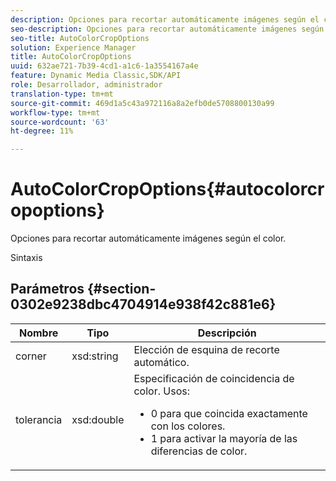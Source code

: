 ```yaml
---
description: Opciones para recortar automáticamente imágenes según el color.
seo-description: Opciones para recortar automáticamente imágenes según el color.
seo-title: AutoColorCropOptions
solution: Experience Manager
title: AutoColorCropOptions
uuid: 632ae721-7b39-4cd1-a1c6-1a3554167a4e
feature: Dynamic Media Classic,SDK/API
role: Desarrollador, administrador
translation-type: tm+mt
source-git-commit: 469d1a5c43a972116a8a2efb0de5708800130a99
workflow-type: tm+mt
source-wordcount: '63'
ht-degree: 11%

---
```



# AutoColorCropOptions{#autocolorcropoptions}

Opciones para recortar automáticamente imágenes según el color.

Sintaxis

## Parámetros {#section-0302e9238dbc4704914e938f42c881e6}

<table id="table_F6A0DBA37F704C2097C617A0A6767566"> 
 <thead> 
  <tr> 
   <th colname="col1" class="entry"> Nombre </th> 
   <th colname="col2" class="entry"> Tipo </th> 
   <th colname="col3" class="entry"> Descripción </th> 
  </tr> 
 </thead>
 <tbody> 
  <tr> 
   <td colname="col1"> <span class="codeph"> <span class="varname"> corner</span> </span> </td> 
   <td colname="col2"> <span class="codeph"> xsd:string</span> </td> 
   <td colname="col3"> Elección de esquina de recorte automático. </td> 
  </tr> 
  <tr> 
   <td colname="col1"> <span class="codeph"> <span class="varname"> tolerancia</span> </span> </td> 
   <td colname="col2"> <span class="codeph"> xsd:double</span> </td> 
   <td colname="col3">Especificación de coincidencia de color. Usos: 
    <ul id="ul_FE5423B857AE43FCBA7A9AEA76C754CC">
     <li id="li_01E3BD0AB8DA4C408B47CB02B269404A">0 para que coincida exactamente con los colores. </li>
     <li id="li_FCE21384265D4ECE9C0D785F1BB32C3A">1 para activar la mayoría de las diferencias de color. </li>
    </ul></td> 
  </tr> 
 </tbody> 
</table>

